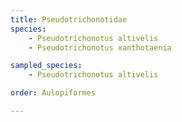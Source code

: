 ```yaml
---
title: Pseudotrichonotidae
species:
    - Pseudotrichonotus altivelis
    - Pseudotrichonotus xanthotaenia

sampled_species:
    - Pseudotrichonotus altivelis

order: Aulopiformes

---
```

